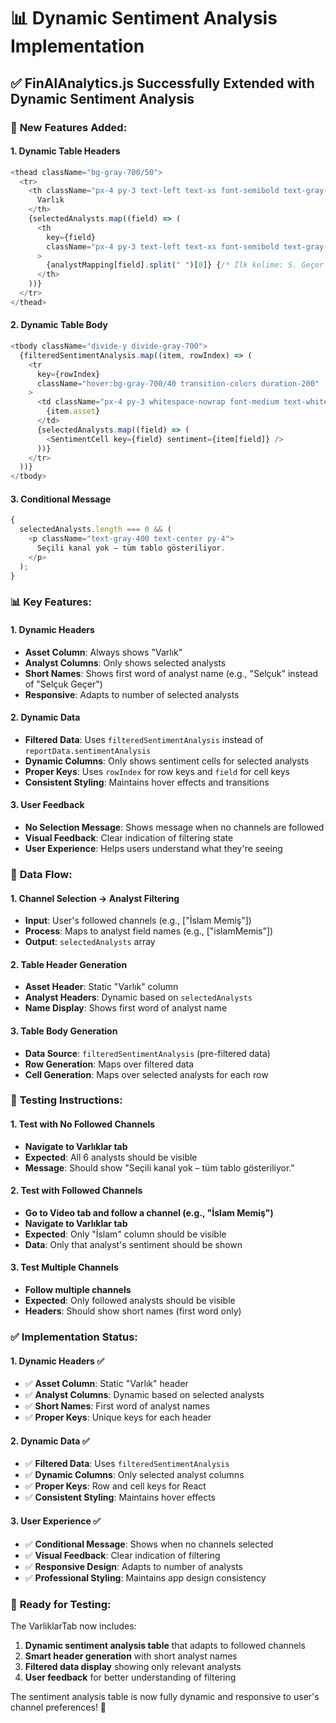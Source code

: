 # 📊 Dynamic Sentiment Analysis Implementation

## ✅ **FinAlAnalytics.js Successfully Extended with Dynamic Sentiment Analysis**

### 🎯 **New Features Added:**

#### **1. Dynamic Table Headers**

```javascript
<thead className="bg-gray-700/50">
  <tr>
    <th className="px-4 py-3 text-left text-xs font-semibold text-gray-300 uppercase tracking-wider">
      Varlık
    </th>
    {selectedAnalysts.map((field) => (
      <th
        key={field}
        className="px-4 py-3 text-left text-xs font-semibold text-gray-300 uppercase tracking-wider"
      >
        {analystMapping[field].split(" ")[0]} {/* İlk kelime: S. Geçer gibi */}
      </th>
    ))}
  </tr>
</thead>
```

#### **2. Dynamic Table Body**

```javascript
<tbody className="divide-y divide-gray-700">
  {filteredSentimentAnalysis.map((item, rowIndex) => (
    <tr
      key={rowIndex}
      className="hover:bg-gray-700/40 transition-colors duration-200"
    >
      <td className="px-4 py-3 whitespace-nowrap font-medium text-white">
        {item.asset}
      </td>
      {selectedAnalysts.map((field) => (
        <SentimentCell key={field} sentiment={item[field]} />
      ))}
    </tr>
  ))}
</tbody>
```

#### **3. Conditional Message**

```javascript
{
  selectedAnalysts.length === 0 && (
    <p className="text-gray-400 text-center py-4">
      Seçili kanal yok – tüm tablo gösteriliyor.
    </p>
  );
}
```

### 📊 **Key Features:**

#### **1. Dynamic Headers**

- **Asset Column**: Always shows "Varlık"
- **Analyst Columns**: Only shows selected analysts
- **Short Names**: Shows first word of analyst name (e.g., "Selçuk" instead of "Selçuk Geçer")
- **Responsive**: Adapts to number of selected analysts

#### **2. Dynamic Data**

- **Filtered Data**: Uses `filteredSentimentAnalysis` instead of `reportData.sentimentAnalysis`
- **Dynamic Columns**: Only shows sentiment cells for selected analysts
- **Proper Keys**: Uses `rowIndex` for row keys and `field` for cell keys
- **Consistent Styling**: Maintains hover effects and transitions

#### **3. User Feedback**

- **No Selection Message**: Shows message when no channels are followed
- **Visual Feedback**: Clear indication of filtering state
- **User Experience**: Helps users understand what they're seeing

### 🔄 **Data Flow:**

#### **1. Channel Selection → Analyst Filtering**

- **Input**: User's followed channels (e.g., ["İslam Memiş"])
- **Process**: Maps to analyst field names (e.g., ["islamMemis"])
- **Output**: `selectedAnalysts` array

#### **2. Table Header Generation**

- **Asset Header**: Static "Varlık" column
- **Analyst Headers**: Dynamic based on `selectedAnalysts`
- **Name Display**: Shows first word of analyst name

#### **3. Table Body Generation**

- **Data Source**: `filteredSentimentAnalysis` (pre-filtered data)
- **Row Generation**: Maps over filtered data
- **Cell Generation**: Maps over selected analysts for each row

### 🧪 **Testing Instructions:**

#### **1. Test with No Followed Channels**

- **Navigate to Varlıklar tab**
- **Expected**: All 6 analysts should be visible
- **Message**: Should show "Seçili kanal yok – tüm tablo gösteriliyor."

#### **2. Test with Followed Channels**

- **Go to Video tab and follow a channel (e.g., "İslam Memiş")**
- **Navigate to Varlıklar tab**
- **Expected**: Only "İslam" column should be visible
- **Data**: Only that analyst's sentiment should be shown

#### **3. Test Multiple Channels**

- **Follow multiple channels**
- **Expected**: Only followed analysts should be visible
- **Headers**: Should show short names (first word only)

### ✅ **Implementation Status:**

#### **1. Dynamic Headers** ✅

- ✅ **Asset Column**: Static "Varlık" header
- ✅ **Analyst Columns**: Dynamic based on selected analysts
- ✅ **Short Names**: First word of analyst names
- ✅ **Proper Keys**: Unique keys for each header

#### **2. Dynamic Data** ✅

- ✅ **Filtered Data**: Uses `filteredSentimentAnalysis`
- ✅ **Dynamic Columns**: Only selected analyst columns
- ✅ **Proper Keys**: Row and cell keys for React
- ✅ **Consistent Styling**: Maintains hover effects

#### **3. User Experience** ✅

- ✅ **Conditional Message**: Shows when no channels selected
- ✅ **Visual Feedback**: Clear indication of filtering
- ✅ **Responsive Design**: Adapts to number of analysts
- ✅ **Professional Styling**: Maintains app design consistency

### 🚀 **Ready for Testing:**

The VarliklarTab now includes:

1. **Dynamic sentiment analysis table** that adapts to followed channels
2. **Smart header generation** with short analyst names
3. **Filtered data display** showing only relevant analysts
4. **User feedback** for better understanding of filtering

The sentiment analysis table is now fully dynamic and responsive to user's channel preferences! 🎉
